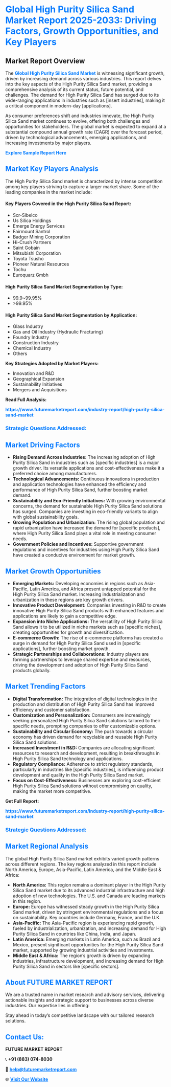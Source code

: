 <h1 style="color: #007BFF;">Global High Purity Silica Sand Market Report 2025-2033: Driving Factors, Growth Opportunities, and Key Players</h1>

<section id="overview">
<h2>Market Report Overview</h2>
<p>The <a href="https://www.futuremarketreport.com/industry-report/high-purity-silica-sand-market" style="color: #007BFF; text-decoration: none;"><strong>Global High Purity Silica Sand Market</strong></a> is witnessing significant growth, driven by increasing demand across various industries. This report delves into the key aspects of the High Purity Silica Sand market, providing a comprehensive analysis of its current status, future potential, and challenges. The demand for High Purity Silica Sand has surged due to its wide-ranging applications in industries such as [insert industries], making it a critical component in modern-day [applications].</p>
<p>As consumer preferences shift and industries innovate, the High Purity Silica Sand market continues to evolve, offering both challenges and opportunities for stakeholders. The global market is expected to expand at a substantial compound annual growth rate (CAGR) over the forecast period, driven by technological advancements, emerging applications, and increasing investments by major players.</p>
</section>

<section id="overview">
<p><a href="https://www.futuremarketreport.com/request-sample/reportId=30749" style="color: #007BFF; text-decoration: none;"><strong>Explore Sample Report Here</strong></a></p>
</section>

<section id="key-players">
<h2 style="color: #007BFF;">Market Key Players Analysis</h2>
<p>The High Purity Silica Sand market is characterized by intense competition among key players striving to capture a larger market share. Some of the leading companies in the market include:</p>
<h4>Key Players Covered in the High Purity Silica Sand Report:</h4>
<ul><li>Scr-Sibelco</li><li>Us Silica Holdings</li><li>Emerge Energy Services</li><li>Fairmount Santrol</li><li>Badger Mining Corporation</li><li>Hi-Crush Partners</li><li>Saint Gobain</li><li>Mitsubishi Corporation</li><li>Toyota Tsusho</li><li>Pioneer Natural Resources</li><li>Tochu</li><li>Euroquarz Gmbh</li></ul>
<h4>High Purity Silica Sand Market Segmentation by Type:</h4>
<ul><li>99.9~99.95%</li><li>&gt;99.95%</li></ul>

<h4>High Purity Silica Sand Market Segmentation by Application:</h4>
<ul><li>Glass Industry</li><li>Gas and Oil Industry (Hydraulic Fracturing)</li><li>Foundry Industry</li><li>Construction Industry</li><li>Chemical Industry</li><li>Others</li></ul>
<p><strong>Key Strategies Adopted by Market Players:</strong></p>
<ul>
<li>Innovation and R&D</li>
<li>Geographical Expansion</li>
<li>Sustainability Initiatives</li>
<li>Mergers and Acquisitions</li>
</ul>
</section>

<section>
<p><strong>Read Full Analysis: </strong></p><a href="https://www.futuremarketreport.com/industry-report/high-purity-silica-sand-market" style="color: #007BFF; text-decoration: none;"><strong>https://www.futuremarketreport.com/industry-report/high-purity-silica-sand-market</strong></a>
<h3 style="color: #007BFF;">Strategic Questions Addressed:</h3>
</section>

<section id="driving-factors">
<h2 style="color: #007BFF;">Market Driving Factors</h2>
<ul>
<li><strong>Rising Demand Across Industries:</strong> The increasing adoption of High Purity Silica Sand in industries such as [specific industries] is a major growth driver. Its versatile applications and cost-effectiveness make it a preferred choice among manufacturers.</li>
<li><strong>Technological Advancements:</strong> Continuous innovations in production and application technologies have enhanced the efficiency and performance of High Purity Silica Sand, further boosting market demand.</li>
<li><strong>Sustainability and Eco-Friendly Initiatives:</strong> With growing environmental concerns, the demand for sustainable High Purity Silica Sand solutions has surged. Companies are investing in eco-friendly variants to align with global sustainability goals.</li>
<li><strong>Growing Population and Urbanization:</strong> The rising global population and rapid urbanization have increased the demand for [specific products], where High Purity Silica Sand plays a vital role in meeting consumer needs.</li>
<li><strong>Government Policies and Incentives:</strong> Supportive government regulations and incentives for industries using High Purity Silica Sand have created a conducive environment for market growth.</li>
</ul>
</section>

<section id="growth-opportunities">
<h2 style="color: #007BFF;">Market Growth Opportunities</h2>
<ul>
<li><strong>Emerging Markets:</strong> Developing economies in regions such as Asia-Pacific, Latin America, and Africa present untapped potential for the High Purity Silica Sand market. Increasing industrialization and urbanization in these regions are key growth drivers.</li>
<li><strong>Innovative Product Development:</strong> Companies investing in R&D to create innovative High Purity Silica Sand products with enhanced features and applications are likely to gain a competitive edge.</li>
<li><strong>Expansion into Niche Applications:</strong> The versatility of High Purity Silica Sand allows it to be utilized in niche markets such as [specific niches], creating opportunities for growth and diversification.</li>
<li><strong>E-commerce Growth:</strong> The rise of e-commerce platforms has created a surge in demand for High Purity Silica Sand used in [specific applications], further boosting market growth.</li>
<li><strong>Strategic Partnerships and Collaborations:</strong> Industry players are forming partnerships to leverage shared expertise and resources, driving the development and adoption of High Purity Silica Sand products globally.</li>
</ul>
</section>

<section id="trending-factors">
<h2 style="color: #007BFF;">Market Trending Factors</h2>
<ul>
<li><strong>Digital Transformation:</strong> The integration of digital technologies in the production and distribution of High Purity Silica Sand has improved efficiency and customer satisfaction.</li>
<li><strong>Customization and Personalization:</strong> Consumers are increasingly seeking personalized High Purity Silica Sand solutions tailored to their specific needs, prompting companies to offer customizable options.</li>
<li><strong>Sustainability and Circular Economy:</strong> The push towards a circular economy has driven demand for recyclable and reusable High Purity Silica Sand solutions.</li>
<li><strong>Increased Investment in R&D:</strong> Companies are allocating significant resources to research and development, resulting in breakthroughs in High Purity Silica Sand technology and applications.</li>
<li><strong>Regulatory Compliance:</strong> Adherence to strict regulatory standards, particularly in industries like [specific industries], is influencing product development and quality in the High Purity Silica Sand market.</li>
<li><strong>Focus on Cost-Effectiveness:</strong> Businesses are exploring cost-efficient High Purity Silica Sand solutions without compromising on quality, making the market more competitive.</li>
</ul>
</section>

<section>
<p><strong>Get Full Report: </strong></p><a href="https://www.futuremarketreport.com/industry-report/high-purity-silica-sand-market" style="color: #007BFF; text-decoration: none;"><strong>https://www.futuremarketreport.com/industry-report/high-purity-silica-sand-market</strong></a>
<h3 style="color: #007BFF;">Strategic Questions Addressed:</h3>
</section>


<section id="regional-analysis">
<h2 style="color: #007BFF;">Market Regional Analysis</h2>
<p>The global High Purity Silica Sand market exhibits varied growth patterns across different regions. The key regions analyzed in this report include North America, Europe, Asia-Pacific, Latin America, and the Middle East & Africa:</p>
<ul>
<li><strong>North America:</strong> This region remains a dominant player in the High Purity Silica Sand market due to its advanced industrial infrastructure and high adoption of new technologies. The U.S. and Canada are leading markets in this region.</li>
<li><strong>Europe:</strong> Europe has witnessed steady growth in the High Purity Silica Sand market, driven by stringent environmental regulations and a focus on sustainability. Key countries include Germany, France, and the U.K.</li>
<li><strong>Asia-Pacific:</strong> The Asia-Pacific region is experiencing rapid growth, fueled by industrialization, urbanization, and increasing demand for High Purity Silica Sand in countries like China, India, and Japan.</li>
<li><strong>Latin America:</strong> Emerging markets in Latin America, such as Brazil and Mexico, present significant opportunities for the High Purity Silica Sand market, supported by growing industrial activities and investments.</li>
<li><strong>Middle East & Africa:</strong> The region’s growth is driven by expanding industries, infrastructure development, and increasing demand for High Purity Silica Sand in sectors like [specific sectors].</li>
</ul>
</section>

<footer>
<h2 style="color: #007BFF;">About FUTURE MARKET REPORT</h2>
<p>We are a trusted name in market research and advisory services, delivering actionable insights and strategic support to businesses across diverse industries. Our expertise lies in offering:</p>

<p>Stay ahead in today’s competitive landscape with our tailored research solutions.</p>

<h2 style="color: #007BFF;">Contact Us:</h2>
<p><strong>FUTURE MARKET REPORT</strong></p>
<p>📞 <strong>+91 (883) 074-8030</strong></p>
<p>📧 <strong><a href="mailto:help@futuremarketreport.com" style="color: #007BFF;">help@futuremarketreport.com</a></strong></p>
<p>🌐 <strong><a href="https://www.futuremarketreport.com/" style="color: #007BFF;">Visit Our Website</a></strong></p>
</footer>